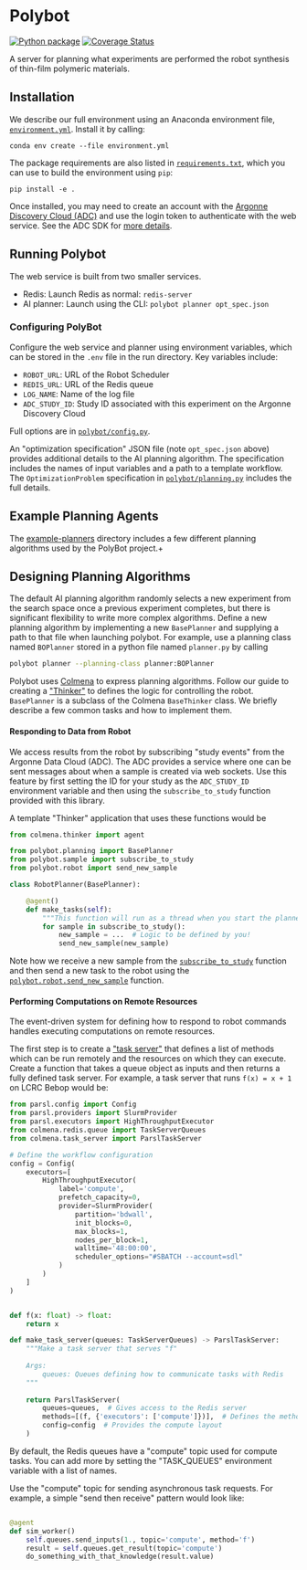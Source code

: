 # Polybot

[![Python package](https://github.com/AD-SDL/polybot-web-service/actions/workflows/python-package.yml/badge.svg)](https://github.com/AD-SDL/polybot-web-service/actions/workflows/python-package.yml)
[![Coverage Status](https://coveralls.io/repos/github/AD-SDL/polybot-web-service/badge.svg?branch=master)](https://coveralls.io/github/AD-SDL/polybot-web-service?branch=master)

A server for planning what experiments are performed the robot synthesis of thin-film polymeric materials.

## Installation

We describe our full environment using an Anaconda environment file,
[`environment.yml`](./environment.yml).
Install it by calling:

`conda env create --file environment.yml`

The package requirements are also listed in [`requirements.txt`](./requirements.txt),
which you can use to build the environment using `pip`:

`pip install -e .`

Once installed, you may need to create an account with the [Argonne Discovery Cloud (ADC)](https://stage.discoverycloud.anl.gov/)
and use the login token to authenticate with the web service.
See the ADC SDK for [more details](https://github.com/AD-SDL/adc-rdm-sdk).

## Running Polybot

The web service is built from two smaller services.

- Redis: Launch Redis as normal: `redis-server`
- AI planner: Launch using the CLI: `polybot planner opt_spec.json`

### Configuring PolyBot

Configure the web service and planner using environment variables, which can be stored in the `.env` file in the run directory.
Key variables include:

- `ROBOT_URL`: URL of the Robot Scheduler
- `REDIS_URL`: URL of the Redis queue
- `LOG_NAME`: Name of the log file
- `ADC_STUDY_ID`: Study ID associated with this experiment on the Argonne Discovery Cloud

Full options are in [`polybot/config.py`](./polybot/config.py).

An "optimization specification" JSON file (note `opt_spec.json` above) provides additional details to the AI planning algorithm.
The specification includes the names of input variables and a path to a template workflow.
The `OptimizationProblem` specification in [`polybot/planning.py`](./polybot/planning.py) includes the full details.

## Example Planning Agents

The [example-planners](./example-planners) directory includes a few different planning algorithms used by the PolyBot project.+

## Designing Planning Algorithms

The default AI planning algorithm randomly selects a new experiment from the search space once a previous experiment completes,
but there is significant flexibility to write more complex algorithms.
Define a new planning algorithm by implementing a new `BasePlanner` and supplying a path to that file when launching polybot.
For example, use a planning class named `BOPlanner` stored in a python file named `planner.py` by calling

```bash
polybot planner --planning-class planner:BOPlanner
```

Polybot uses [Colmena](http://colmena.rtfd.org/) to express planning algorithms.
Follow our guide to creating a ["Thinker"](https://colmena.readthedocs.io/en/latest/how-to.html#creating-a-thinker-application)
to defines the logic for controlling the robot.
`BasePlanner` is a subclass of the Colmena `BaseThinker` class.
We briefly describe a few common tasks and how to implement them.

#### Responding to Data from Robot

We access results from the robot by subscribing "study events" from the Argonne Data Cloud (ADC).
The ADC provides a service where one can be sent messages about when a sample is created via web sockets.
Use this feature by first setting the ID for your study as the `ADC_STUDY_ID` environment variable and
then using the `subscribe_to_study` function provided with this library.

A template "Thinker" application that uses these functions would be

```python
from colmena.thinker import agent

from polybot.planning import BasePlanner
from polybot.sample import subscribe_to_study
from polybot.robot import send_new_sample

class RobotPlanner(BasePlanner):

    @agent()
    def make_tasks(self):
        """This function will run as a thread when you start the planner"""
        for sample in subscribe_to_study():
            new_sample = ...  # Logic to be defined by you!
            send_new_sample(new_sample)
```

Note how we receive a new sample from the [`subscribe_to_study`](./polybot/sample.py) function
and then send a new task to the robot using the 
[`polybot.robot.send_new_sample`](./polybot/robot.py) function.

#### Performing Computations on Remote Resources

The event-driven system for defining how to respond to robot commands handles executing computations on remote resources.

The first step is to create a ["task server"](https://colmena.readthedocs.io/en/latest/how-to.html#configuring-a-task-server)
that defines a list of methods which can be run remotely and the resources on which they can execute.
Create a function that takes a queue object as inputs and then returns a fully defined task server.
For example, a task server that runs `f(x) = x + 1` on LCRC Bebop would be:

```python
from parsl.config import Config
from parsl.providers import SlurmProvider
from parsl.executors import HighThroughputExecutor
from colmena.redis.queue import TaskServerQueues
from colmena.task_server import ParslTaskServer

# Define the workflow configuration
config = Config(
    executors=[
        HighThroughputExecutor(
            label='compute',
            prefetch_capacity=0,
            provider=SlurmProvider(
                partition='bdwall',
                init_blocks=0,
                max_blocks=1,
                nodes_per_block=1,
                walltime='48:00:00',
                scheduler_options="#SBATCH --account=sdl"
            )
        )
    ]
)


def f(x: float) -> float:
    return x

def make_task_server(queues: TaskServerQueues) -> ParslTaskServer:
    """Make a task server that serves "f"
    
    Args:
        queues: Queues defining how to communicate tasks with Redis
    """
    
    return ParslTaskServer(
        queues=queues,  # Gives access to the Redis server 
        methods=[(f, {'executors': ['compute']})],  # Defines the methods and where they would run
        config=config  # Provides the compute layout
    )


```

By default, the Redis queues have a "compute" topic used for compute tasks. 
You can add more by setting the "TASK_QUEUES" environment variable with a list of names.

Use the "compute" topic for sending asynchronous task requests.
For example, a simple "send then receive" pattern would look like:

```python

@agent
def sim_worker()
    self.queues.send_inputs(1., topic='compute', method='f')
    result = self.queues.get_result(topic='compute')
    do_something_with_that_knowledge(result.value)
```
